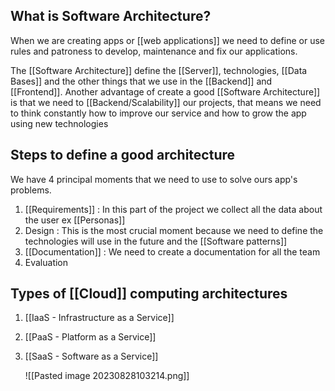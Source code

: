 
## What is Software Architecture?

When we are creating apps or [[web applications]] we need to define or use rules and patroness to develop, maintenance and fix our applications. 

The [[Software Architecture]] define the [[Server]], technologies, [[Data Bases]] and the other things that we use in the [[Backend]] and [[Frontend]]. Another advantage of create a good [[Software Architecture]] is that we need to [[Backend/Scalability]] our projects, that means we need to think constantly how to improve our service and how to grow the app using new technologies 

## Steps to define a good architecture

We have 4 principal moments that we need to use to solve ours app's problems.

1. [[Requirements]] : In this part of the project we collect all the data about the user ex [[Personas]]
2. Design : This is the most crucial moment because we need to define the technologies will use in the future and the [[Software patterns]]
4. [[Documentation]] : We need to create a documentation for all the team
5. Evaluation

## Types of [[Cloud]] computing architectures

1. [[IaaS - Infrastructure as a Service]]
2. [[PaaS - Platform as a Service]]
3. [[SaaS - Software as a Service]]

	![[Pasted image 20230828103214.png]]